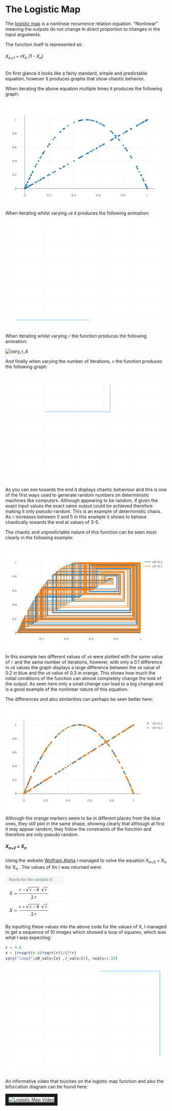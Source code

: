 # The Logistic Map

The [logistic map](https://en.wikipedia.org/wiki/Logistic_map#:~:text=The%20logistic%20map%20is%20a,simple%20non%2Dlinear%20dynamical%20equations.) is a nonlinear recurrence relation equation. "Nonlinear" meaning the outputs do not change in direct proportion to changes in the input arguments.

The function itself is represented as:

###### X<sub>n+1</sub> = rX<sub>n</sub> (1 - X<sub>n</sub>)

On first glance it looks like a fairly standard, simple and predictable equation, however it produces graphs that show chaotic behavior.

When iterating the above equation multiple times it produces the following graph:

![Logistic Graph](../images/logisticmapgraph.png)

When iterating whilst varying `x0` it produces the following animation:

![vary_x0_0.5](../code/week_two-graph_animation/varying_x_and_r/vary_x0_0.5/output.gif)

When iterating whilst varying `r` the function produces the following animation:

![vary_r_4](../code/week_two-graph_animation/varying_x_and_r/vary_r_4/output.gif)

And finally when varying the number of iterations, `n` the function produces the following graph:

![vary_n](../code/week_two-graph_animation/frames_n/output.gif)

As you can see towards the end it displays chaotic behaviour and this is one of the first ways used to generate random numbers on deterministic machines like computers. Although appearing to be random, if given the exact input values the exact same output could be achieved therefore making it only pseudo-random. This is an example of deterministic chaos. As `r` increases between 0 and 5 in this example it shows to behave chaotically towards the end at values of 3-5.

The chaotic and unpredictable nature of this function can be seen most clearly in the following example:

![Double Plot](../images/double_lines.png)

In this example two different values of `x0` were plotted with the same value of `r` and the same number of iterations, however, with only a 0.1 difference in `x0` values the graph displays a large difference between the `x0` value of 0.2 in blue and the `x0` value of 0.3 in orange. This shows how much the initial conditions of the function can almost completely change the look of the output. As seen here only a small change can lead to a big change and is a good example of the nonlinear nature of this equation.

The differences and also similarities can perhaps be seen better here:

![Double Markers](../images/double_markers.png)

Although the orange markers seem to be in different places from the blue ones, they still plot in the same shape, showing clearly that although at first it may appear random, they follow the constraints of the function and therefore are only pseudo random.
##### X<sub>n+2</sub> = X<sub>n</sub>

Using the website [Wolfram Alpha](https://www.wolframalpha.com/) I managed to solve the equation   X<sub>n+2</sub> = X<sub>n</sub> for X<sub>n</sub> . The values of Xn I was returned were:

![Xvals](/images/xn2_solution.png)

By inputting these values into the above code for the values of X, I managed to get a sequence of 10 images which showed a loop of squares, which was what I was expecting:

```julia
r = 4.6
x = (r+sqrt(r-4)*sqrt(r))/(2*r)
vary("loop3";x0_vals=[x] ,r_vals=[r], nvals=1:10)
```

![xn2](/loop3/output.gif)

An informative video that touches on the logistic map function and also the bifurcation diagram can be found here:

<a href="http://www.youtube.com/watch?feature=player_embedded&v=ovJcsL7vyrkE
" target="_blank"><img src="http://img.youtube.com/vi/ovJcsL7vyrk/0.jpg"
alt="Logistic Map Video" width="480" height="360" border="10" /></a>
